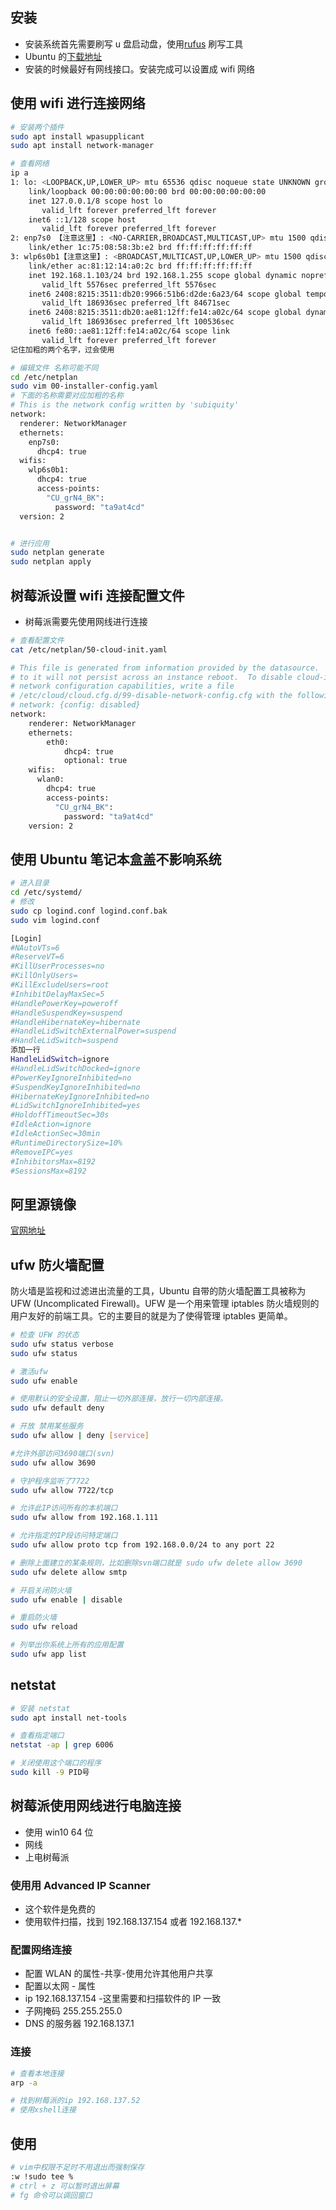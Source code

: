 ## 安装

- 安装系统首先需要刷写 u 盘启动盘，使用[rufus](http://rufus.ie/) 刷写工具
- Ubuntu 的[下载地址](https://ubuntu.com/download/server)
- 安装的时候最好有网线接口。安装完成可以设置成 wifi 网络

## 使用 wifi 进行连接网络

```bash
# 安装两个插件
sudo apt install wpasupplicant
sudo apt install network-manager

# 查看网络
ip a
1: lo: <LOOPBACK,UP,LOWER_UP> mtu 65536 qdisc noqueue state UNKNOWN group default qlen 1000
    link/loopback 00:00:00:00:00:00 brd 00:00:00:00:00:00
    inet 127.0.0.1/8 scope host lo
       valid_lft forever preferred_lft forever
    inet6 ::1/128 scope host
       valid_lft forever preferred_lft forever
2: enp7s0 【注意这里】: <NO-CARRIER,BROADCAST,MULTICAST,UP> mtu 1500 qdisc fq_codel state DOWN group default qlen 1000
    link/ether 1c:75:08:58:3b:e2 brd ff:ff:ff:ff:ff:ff
3: wlp6s0b1【注意这里】: <BROADCAST,MULTICAST,UP,LOWER_UP> mtu 1500 qdisc mq state UP group default qlen 1000
    link/ether ac:81:12:14:a0:2c brd ff:ff:ff:ff:ff:ff
    inet 192.168.1.103/24 brd 192.168.1.255 scope global dynamic noprefixroute wlp6s0b1
       valid_lft 5576sec preferred_lft 5576sec
    inet6 2408:8215:3511:db20:9966:51b6:d2de:6a23/64 scope global temporary dynamic
       valid_lft 186936sec preferred_lft 84671sec
    inet6 2408:8215:3511:db20:ae81:12ff:fe14:a02c/64 scope global dynamic mngtmpaddr
       valid_lft 186936sec preferred_lft 100536sec
    inet6 fe80::ae81:12ff:fe14:a02c/64 scope link
       valid_lft forever preferred_lft forever
记住加粗的两个名字，过会使用

# 编辑文件 名称可能不同
cd /etc/netplan
sudo vim 00-installer-config.yaml
# 下面的名称需要对应加粗的名称
# This is the network config written by 'subiquity'
network:
  renderer: NetworkManager
  ethernets:
    enp7s0:
      dhcp4: true
  wifis:
    wlp6s0b1:
      dhcp4: true
      access-points:
        "CU_grN4_BK":
          password: "ta9at4cd"
  version: 2


# 进行应用
sudo netplan generate
sudo netplan apply
```

## 树莓派设置 wifi 连接配置文件

- 树莓派需要先使用网线进行连接

```bash
# 查看配置文件
cat /etc/netplan/50-cloud-init.yaml

# This file is generated from information provided by the datasource.  Changes
# to it will not persist across an instance reboot.  To disable cloud-init's
# network configuration capabilities, write a file
# /etc/cloud/cloud.cfg.d/99-disable-network-config.cfg with the following:
# network: {config: disabled}
network:
    renderer: NetworkManager
    ethernets:
        eth0:
            dhcp4: true
            optional: true
    wifis:
      wlan0:
        dhcp4: true
        access-points:
          "CU_grN4_BK":
            password: "ta9at4cd"
    version: 2
```

## 使用 Ubuntu 笔记本盒盖不影响系统

```bash
# 进入目录
cd /etc/systemd/
# 修改
sudo cp logind.conf logind.conf.bak
sudo vim logind.conf

[Login]
#NAutoVTs=6
#ReserveVT=6
#KillUserProcesses=no
#KillOnlyUsers=
#KillExcludeUsers=root
#InhibitDelayMaxSec=5
#HandlePowerKey=poweroff
#HandleSuspendKey=suspend
#HandleHibernateKey=hibernate
#HandleLidSwitchExternalPower=suspend
#HandleLidSwitch=suspend
添加一行
HandleLidSwitch=ignore
#HandleLidSwitchDocked=ignore
#PowerKeyIgnoreInhibited=no
#SuspendKeyIgnoreInhibited=no
#HibernateKeyIgnoreInhibited=no
#LidSwitchIgnoreInhibited=yes
#HoldoffTimeoutSec=30s
#IdleAction=ignore
#IdleActionSec=30min
#RuntimeDirectorySize=10%
#RemoveIPC=yes
#InhibitorsMax=8192
#SessionsMax=8192
```

## 阿里源镜像

[官网地址](https://developer.aliyun.com/mirror/)

## ufw 防火墙配置

防火墙是监视和过滤进出流量的工具，Ubuntu 自带的防火墙配置工具被称为 UFW (Uncomplicated Firewall)。UFW 是一个用来管理 iptables 防火墙规则的用户友好的前端工具。它的主要目的就是为了使得管理 iptables 更简单。

```bash
# 检查 UFW 的状态
sudo ufw status verbose
sudo ufw status

# 激活ufw
sudo ufw enable

# 使用默认的安全设置，阻止一切外部连接，放行一切内部连接。
sudo ufw default deny

# 开放 禁用某些服务
sudo ufw allow | deny [service]

#允许外部访问3690端口(svn)
sudo ufw allow 3690

# 守护程序监听了7722
sudo ufw allow 7722/tcp

# 允许此IP访问所有的本机端口
sudo ufw allow from 192.168.1.111

# 允许指定的IP段访问特定端口
sudo ufw allow proto tcp from 192.168.0.0/24 to any port 22

# 删除上面建立的某条规则，比如删除svn端口就是 sudo ufw delete allow 3690
sudo ufw delete allow smtp

# 开启关闭防火墙
sudo ufw enable | disable

# 重启防火墙
sudo ufw reload

# 列举出你系统上所有的应用配置
sudo ufw app list
```

## netstat

```bash
# 安装 netstat
sudo apt install net-tools

# 查看指定端口
netstat -ap | grep 6006

# 关闭使用这个端口的程序
sudo kill -9 PID号
```

## 树莓派使用网线进行电脑连接

- 使用 win10 64 位
- 网线
- 上电树莓派

### 使用用 Advanced IP Scanner

- 这个软件是免费的
- 使用软件扫描，找到 192.168.137.154 或者 192.168.137.\*

### 配置网络连接

- 配置 WLAN 的属性-共享-使用允许其他用户共享
- 配置以太网 - 属性
- ip 192.168.137.154 -这里需要和扫描软件的 IP 一致
- 子网掩码 255.255.255.0
- DNS 的服务器 192.168.137.1

### 连接

```bash
# 查看本地连接
arp -a

# 找到树莓派的ip 192.168.137.52
# 使用xshell连接
```

## 使用

```bash
# vim中权限不足时不用退出而强制保存
:w !sudo tee %
# ctrl + z 可以暂时退出屏幕
# fg 命令可以调回窗口
```
